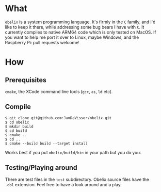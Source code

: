 # What

``obelix`` is a system programming language. It's firmly in the ``C`` family, and I'd like to keep it there, while addressing some bug bears I have with ``C``. It currently compiles to native ARM64 code which is only tested on MacOS. If you want to help me port it over to Linux, maybe Windows, and the Raspberry Pi: pull requests welcome!

# How

## Prerequisites

``cmake``, the XCode command line tools (``gcc``, ``as``, ``ld`` etc).

## Compile

```console
$ git clone git@github.com:JanDeVisser/obelix.git
$ cd obelix
$ mkdir build
$ cd build
$ cmake ..
$ cd ..
$ cmake --build build --target install
```

Works best if you put ``obelix/build/bin`` in your path but you do you.

## Testing/Playing around

There are test files in the ``test`` subdirectory. Obelix source files have the ``.obl`` extension. Feel free to have a look around and a play.


